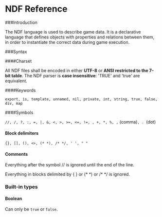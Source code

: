 # NDF Reference

###Introduction

The NDF language is used to describe game data.
It is a declarative language that defines objects with properties and relations between them, in order to instantiate
the correct data during game execution.

###Syntax

####Charset

All NDF files shall be encoded in either **UTF-8** or **ANSI restricted to the 7-bit table**.
The NDF parser is **case insensitive**: 'TRUE' and 'true' are equivalent.

####Keywords

``export, is, template, unnamed, nil, private, int, string, true, false, div, map``

####Symbols

``//, /, ?, :, =, |, &, <, >, >=, <=, !=, , +, *, %, ,`` (comma)``, . ``(dot)

#### Block delimiters

``{}, [], (), <>, (* *), /* */, ' ', " "``

#### Comments

Everything after the symbol // is ignored until the end of the line.

Everything in blocks delimited by { } or (* \*) or /* */ is ignored.

### Built-in types

#### Boolean

Can only be ``true`` or ``false``.

